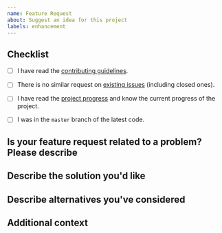 ```yaml
---
name: Feature Request
about: Suggest an idea for this project
labels: enhancement
---
```


<!-- NOTE: Please maintain all sections, otherwise the issue will be automatically closed :) -->

## Checklist

<!-- Please complete the following list of tasks, and then check it by changing the "[ ]" to "[x]" -->
- [ ] I have read the [contributing guidelines](https://github.com/md-palash-hossain/jekyll-theme-nirdisto/blob/master/.github/CONTRIBUTING.md).
- [ ] There is no similar request on [existing issues](https://github.com/md-palash-hossain/jekyll-theme-nirdisto/issues?q=is%3Aissue) (including closed ones).
- [ ] I have read the [project progress](https://github.com/md-palash-hossain/jekyll-theme-nirdisto/projects) and know the current progress of the project.
- [ ] I was in the `master` branch of the latest code.


## Is your feature request related to a problem? Please describe

<!-- A clear and concise description of what the problem is. Ex. I'm always frustrated when [...] -->


## Describe the solution you'd like

<!-- A clear and concise description of what you want to happen. -->


## Describe alternatives you've considered

<!-- A clear and concise description of any alternative solutions or features you've considered. -->


## Additional context

<!-- Add any other context or screenshots about the feature request here. -->
